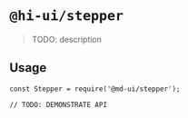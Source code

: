 # `@hi-ui/stepper`

> TODO: description

## Usage

```
const Stepper = require('@md-ui/stepper');

// TODO: DEMONSTRATE API
```
